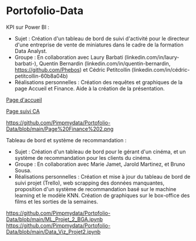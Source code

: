 # Portofolio-Data

KPI sur Power BI : 
   - Sujet : Création d'un tableau de bord de suivi d'activité pour le directeur d'une entreprise de vente de miniatures dans le cadre de la formation Data Analyst.
   - Groupe : En collaboration avec Laury Barbati (linkedin.com/in/laury-barbati-), Quentin Bernardin (linkedin.com/in/quentin-bernardin, https://github.com/Phebos) et Cédric Petitcollin (linkedin.com/in/cédric-petitcollin-60b8a04b)
   - Réalisations personnelles : Création des requêtes et graphiques de la page Accueil et Finance. Aide à la création de la présentation.

[Page d'accueil](https://github.com/Pimpmydata/Portofolio-Data/blob/main/projet1/Page%20Accueil.png)

[Page suivi CA](https://github.com/Pimpmydata/Portofolio-Data/blob/main/projet1/Page%20Finance%202.png)

https://github.com/Pimpmydata/Portofolio-Data/blob/main/Page%20Finance%202.png

Tableau de bord et système de recommandation :

   - Sujet : Création d'un tableau de bord pour le gérant d'un cinéma, et un système de recommandation pour les clients du cinéma.
   - Groupe : En collaboration avec Marie Jamet, Jarold Martinez, et Bruno Sousa.
   - Réalisations personnelles : Création et mise à jour du tableau de bord de suivi projet (Trello), web scrapping des données manquantes,
                                 proposition d'un système de recommandation basé sur le machine learning et le modèle KNN. Création de
                                 graphiques sur le box-office des films et les sorties de la semaines.
     
https://github.com/Pimpmydata/Portofolio-Data/blob/main/ML_Projet_2_BGA.ipynb   
https://github.com/Pimpmydata/Portofolio-Data/blob/main/Data_Viz_Projet2.ipynb
